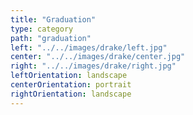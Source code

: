 ```yaml
---
title: "Graduation"
type: category
path: "graduation"
left: "../../images/drake/left.jpg"
center: "../../images/drake/center.jpg"
right: "../../images/drake/right.jpg"
leftOrientation: landscape
centerOrientation: portrait
rightOrientation: landscape
---
```

